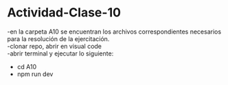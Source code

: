 # Actividad-Clase-10
-en la carpeta A10 se encuentran los archivos correspondientes necesarios para la resolución de la ejercitación.  
-clonar repo, abrir en visual code  
-abrir terminal y ejecutar lo siguiente:
- cd A10
- npm run dev
